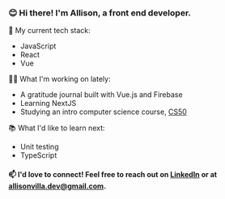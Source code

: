 ### 😊 Hi there! I'm Allison, a front end developer.

💖 My current tech stack:
- JavaScript
- React
- Vue

👩‍💻 What I'm working on lately:
- A gratitude journal built with Vue.js and Firebase
- Learning NextJS
- Studying an intro computer science course, [CS50](https://cs50.harvard.edu/x/2022/ "CS50")

📚 What I'd like to learn next:
- Unit testing
- TypeScript

#### 📫 I'd love to connect! Feel free to reach out on [LinkedIn](https://www.linkedin.com/in/allisonvilla/ "Link to my LinkedIn profile") or at [allisonvilla.dev@gmail.com](emailto:allisonvilla.dev@gmail.com).
